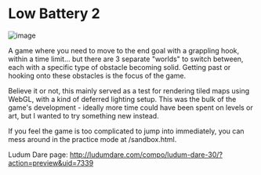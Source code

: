 # Low Battery 2

![image](http://ludumdare.com/compo/wp-content/compo2//375043/7339-shot0.png-eq-900-500.jpg)

A game where you need to move to the end goal with a grappling hook, within a time limit... but there are 3 separate "worlds" to switch between, each with a specific type of obstacle becoming solid. Getting past or hooking onto these obstacles is the focus of the game.

Believe it or not, this mainly served as a test for rendering tiled maps using WebGL, with a kind of deferred lighting setup. This was the bulk of the game's development - ideally more time could have been spent on levels or art, but I wanted to try something new instead.

If you feel the game is too complicated to jump into immediately, you can mess around in the practice mode at /sandbox.html.

Ludum Dare page:
http://ludumdare.com/compo/ludum-dare-30/?action=preview&uid=7339